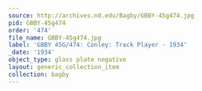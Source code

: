 ```yaml
---
source: http://archives.nd.edu/Bagby/GBBY-45g474.jpg
pid: GBBY-45g474
order: '474'
file_name: GBBY-45g474.jpg
label: 'GBBY 45G/474: Conley: Track Player - 1934'
_date: '1934'
object_type: glass plate negative
layout: generic_collection_item
collection: bagby
---
```

